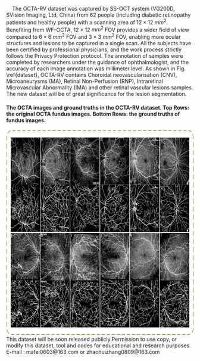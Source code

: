 &nbsp;&nbsp;&nbsp;&nbsp;The OCTA-RV dataset was captured by SS-OCT system (VG200D, SVision Imaging, Ltd, China) from 62 people (including diabetic retinopathy patients and healthy people) with a scanning area of $12\times12$ $mm^2$. Benefiting from WF-OCTA, $12\times12$ $mm^2$ FOV provides a wider field of view compared to $6\times6$ $mm^2$ FOV and $3\times3$ $mm^2$ FOV, enabling more ocular structures and lesions to be captured in a single scan. All the subjects have been certified by professional physicians, and the work process strictly follows the Privacy Protection protocol. The annotation of samples were completed by researchers under the guidance of ophthalmologist, and the accuracy of each image annotation was millimeter level. As shown in Fig. \ref{dataset}, OCTA-RV contains Choroidal neovascularisation (CNV), Microaneurysms (MA), Retinal Non-Perfusion (RNP), Intraretinal Microvascular Abnormality (IMA) and other retinal vascular lesions samples. The new dataset will be of great significance for the lesion segmentation.
&nbsp;
#### The OCTA images and ground truths in the OCTA-RV dataset. Top Rows: the original OCTA fundus images. Bottom Rows: the ground truths of fundus images.
<div style="text-align:center">
  <img src="static/assets/img/dataset.png" alt="dataset" width="800" height="550">
</div>
This dataset will be soon released publicly.Permission to use copy, or modify this dataset, tool and codes for educational and research purposes.
E-mail : mafei0603@163.com or zhaohuizhang0809@163.com
